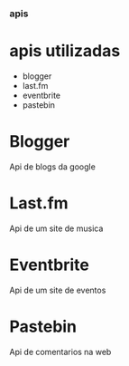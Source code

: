 ### apis
# apis utilizadas
* blogger
* last.fm
* eventbrite
* pastebin

# Blogger
Api de blogs da google

# Last.fm
Api de um site de musica

# Eventbrite
Api de um site de eventos

# Pastebin
Api de comentarios na web
